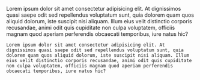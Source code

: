 Lorem ipsum dolor sit amet consectetur adipisicing elit. At dignissimos quasi saepe odit sed repellendus voluptatum sunt, quia dolorem quam quos aliquid dolorum, iste suscipit nisi aliquam. Illum eius velit distinctio corporis recusandae, animi odit quis cupiditate non culpa voluptatem, officiis magnam quod aperiam perferendis obcaecati temporibus, iure natus hic?

```
Lorem ipsum dolor sit amet consectetur adipisicing elit. At dignissimos quasi saepe odit sed repellendus voluptatum sunt, quia
dolorem quam quos aliquid dolorum, iste suscipit nisi aliquam. Illum eius velit distinctio corporis recusandae, animi odit quis cupiditate
non culpa voluptatem, officiis magnam quod aperiam perferendis obcaecati temporibus, iure natus hic?
```
